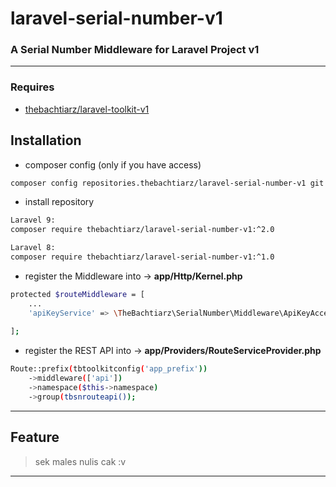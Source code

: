 # laravel-serial-number-v1
### A Serial Number Middleware for Laravel Project v1

-------

### Requires
- [thebachtiarz/laravel-toolkit-v1](https://github.com/thebachtiarz/laravel-toolkit-v1/)

## Installation
- composer config (only if you have access)
```bash
composer config repositories.thebachtiarz/laravel-serial-number-v1 git git@github.com:thebachtiarz/laravel-serial-number-v1.git
```

- install repository
```bash
Laravel 9:
composer require thebachtiarz/laravel-serial-number-v1:^2.0

Laravel 8:
composer require thebachtiarz/laravel-serial-number-v1:^1.0
```

- register the Middleware into -> **app/Http/Kernel.php**
```bash
protected $routeMiddleware = [
    ...
    'apiKeyService' => \TheBachtiarz\SerialNumber\Middleware\ApiKeyAccessMiddleware::class,
    
];
```

- register the REST API into -> **app/Providers/RouteServiceProvider.php**
```bash
Route::prefix(tbtoolkitconfig('app_prefix'))
    ->middleware(['api'])
    ->namespace($this->namespace)
    ->group(tbsnrouteapi());
```

-------
## Feature

> sek males nulis cak :v
-------
